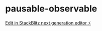 # pausable-observable

[Edit in StackBlitz next generation editor ⚡️](https://stackblitz.com/~/github.com/aloulouamine/pausable-observable)
